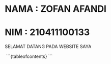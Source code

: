 # NAMA : ZOFAN AFANDI
# NIM : 210411100133

SELAMAT DATANG PADA WEBSITE SAYA

<img scr="ZOFAN.png">
```{tableofcontents}
```
